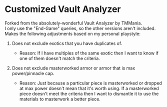 # Customized Vault Analyzer

Forked from the absolutely-wonderful Vault Analyzer by TMMania.\
I only use the "End-Game" queries, so the other versions aren't included.\
Makes the following adjustments based on my personal playstyle:

1. Does not exclude exotics that you have duplicates of.
    - Reason: If I have multiples of the same exotic then I want to know if one of them doesn't match the criteria.

2. Does not exclude masterworked armor or armor that is max power/pinnacle cap.
    - Reason: Just because a particular piece is masterworked or dropped at max power doesn't mean that it's worth using. If a masterworked piece doesn't meet the criteria then I want to dismantle it to use the materials to masterwork a better piece.
